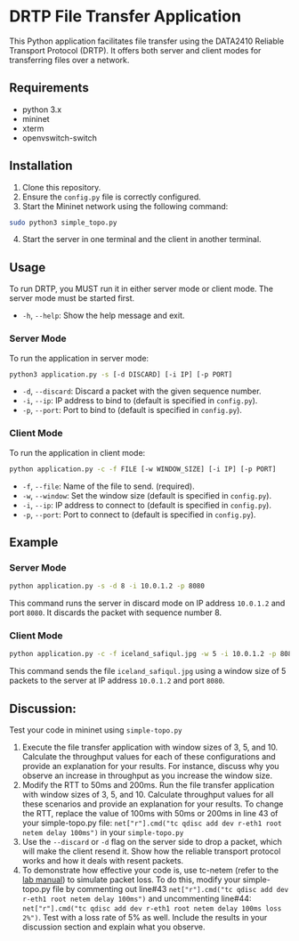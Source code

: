 # DRTP File Transfer Application

This Python application facilitates file transfer using the DATA2410 Reliable Transport Protocol (DRTP). It offers both server and client modes for transferring files over a network.

## Requirements

- python 3.x
- mininet
- xterm
- openvswitch-switch

## Installation

1. Clone this repository.
2. Ensure the `config.py` file is correctly configured.
3. Start the Mininet network using the following command:

```bash
sudo python3 simple_topo.py
```
4. Start the server in one terminal and the client in another terminal.

## Usage

To run DRTP, you MUST run it in either server mode or client mode. The server mode must be started first.

- `-h`, `--help`: Show the help message and exit.

### Server Mode

To run the application in server mode:

```bash
python3 application.py -s [-d DISCARD] [-i IP] [-p PORT]
```

- `-d`, `--discard`: Discard a packet with the given sequence number.
- `-i`, `--ip`: IP address to bind to (default is specified in `config.py`).
- `-p`, `--port`: Port to bind to (default is specified in `config.py`).

### Client Mode

To run the application in client mode:

```bash
python application.py -c -f FILE [-w WINDOW_SIZE] [-i IP] [-p PORT]
```

- `-f`, `--file`: Name of the file to send. (required).
- `-w`, `--window`: Set the window size (default is specified in `config.py`).
- `-i`, `--ip`: IP address to connect to (default is specified in `config.py`).
- `-p`, `--port`: Port to connect to (default is specified in `config.py`).

## Example

### Server Mode

```bash
python application.py -s -d 8 -i 10.0.1.2 -p 8080
```

This command runs the server in discard mode on IP address `10.0.1.2` and port `8080`. It discards the packet with sequence number 8.

### Client Mode

```bash
python application.py -c -f iceland_safiqul.jpg -w 5 -i 10.0.1.2 -p 8080
```

This command sends the file `iceland_safiqul.jpg` using a window size of 5 packets to the server at IP address `10.0.1.2` and port `8080`.

## Discussion:

Test your code in mininet using `simple-topo.py`

1. Execute the file transfer application with window sizes of 3, 5, and 10. Calculate the throughput values for each of these configurations and provide an explanation for your results. For instance, discuss why you observe an increase in throughput as you increase the window size.
2. Modify the RTT to 50ms and 200ms. Run the file transfer application with window sizes of 3, 5, and 10. Calculate throughput values for all these scenarios and provide an explanation for your results.
To change the RTT, replace the value of 100ms with 50ms or 200ms in line 43 of your simple-topo.py file: `net["r"].cmd("tc qdisc add dev r-eth1 root netem delay 100ms")` in your `simple-topo.py` 
3. Use the `--discard` or `-d` flag on the server side to drop a packet, which will make the client resend it. Show how the reliable transport protocol works and how it deals with resent packets.
4. To demonstrate how effective your code is, use tc-netem (refer to the [lab manual](https://github.com/safiqul/2410/blob/main/docs/netem/mininet-tc-delay.md)) to simulate packet loss. To do this, modify your simple-topo.py file by commenting out line#43 `net["r"].cmd("tc qdisc add dev r-eth1 root netem delay 100ms")` and uncommenting line#44: `net["r"].cmd("tc qdisc add dev r-eth1 root netem delay 100ms loss 2%")`. Test with a loss rate of 5% as well. Include the results in your discussion section and explain what you observe.
